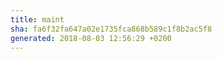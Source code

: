 ```yaml
---
title: maint
sha: fa6f32fa647a02e1735fca868b589c1f8b2ac5f8
generated: 2018-08-03 12:56:29 +0200
---
```

